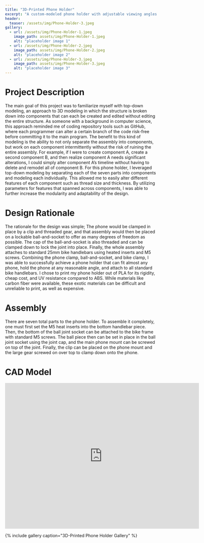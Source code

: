 ```yaml
---
title: "3D-Printed Phone Holder"
excerpt: "A custom-modeled phone holder with adjustable viewing angles."
header:
  teaser: /assets/img/Phone-Holder-3.jpeg
gallery:
  - url: /assets/img/Phone-Holder-1.jpeg
    image_path: assets/img/Phone-Holder-1.jpeg
    alt: "placeholder image 1"
  - url: /assets/img/Phone-Holder-2.jpeg
    image_path: assets/img/Phone-Holder-2.jpeg
    alt: "placeholder image 2"
  - url: /assets/img/Phone-Holder-3.jpeg
    image_path: assets/img/Phone-Holder-3.jpeg
    alt: "placeholder image 3"
---
```


# Project Description

The main goal of this project was to familiarize myself with top-down modeling, an approach to 3D modeling in which the structure is broken down into components that can each be created and edited without editing the entire structure. As someone with a background in computer science, this approach reminded me of coding repository tools such as GitHub, where each programmer can alter a certain branch of the code risk-free before committing it to the main program. The benefit to this kind of modeling is the ability to not only separate the assembly into components, but work on each component intermittently without the risk of ruining the entire assembly. For example, if I were to create component A, create a second component B, and then realize component A needs significant alterations, I could simply alter component A’s timeline without having to delete and remodel all of component B. For this phone holder, I leveraged top-down modeling by separating each of the seven parts into components and modeling each individually. This allowed me to easily alter different features of each component such as thread size and thickness. By utilizing parameters for features that spanned across components, I was able to further increase the modularity and adaptability of the design.

# Design Rationale 
The rationale for the design was simple; The phone would be clamped in place by a clip and threaded gear, and that assembly would then be placed on a lockable ball-and-socket to offer as many degrees of freedom as possible. The cap of the ball-and-socket is also threaded and can be clamped down to lock the joint into place. Finally, the whole assembly attaches to standard 25mm bike handlebars using heated inserts and M5 screws. Combining the phone clamp, ball-and-socket, and bike clamp, I was able to successfully achieve a phone holder that can fit almost any phone, hold the phone at any reasonable angle, and attach to all standard bike handlebars. I chose to print my phone holder out of PLA for its rigidity, cheap cost, and UV resistance compared to ABS. While materials like carbon fiber were available, these exotic materials can be difficult and unreliable to print, as well as expensive.

# Assembly

There are seven total parts to the phone holder. To assemble it completely, one must first set the M5 heat inserts into the bottom handlebar piece. Then, the bottom of the ball joint socket can be attached to the bike frame with standard M5 screws. The ball piece then can be set in place in the ball joint socket using the joint cap, and the main phone mount can be screwed on top of the joint. Finally, the clip can be placed on the phone mount and the large gear screwed on over top to clamp down onto the phone.


# CAD Model
<iframe src="https://vanderbilt643.autodesk360.com/shares/public/SH512d4QTec90decfa6ed4beca740aae9bb2?mode=embed" width="640" height="480" allowfullscreen="true" webkitallowfullscreen="true" mozallowfullscreen="true"  frameborder="0"></iframe>

{% include gallery caption="3D-Printed Phone Holder Gallery" %}
